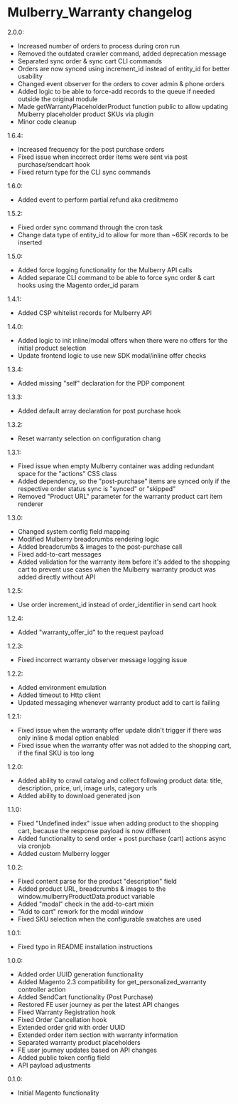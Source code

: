 Mulberry_Warranty changelog
========================

2.0.0:
- Increased number of orders to process during cron run
-  Removed the outdated crawler command, added deprecation message
- Separated   sync order & sync cart CLI commands
- Orders are now synced using increment_id instead of entity_id  for better usability
- Changed event observer for the orders to cover admin & phone orders
- Added logic to be able  to force-add  records to the queue if needed outside the original module
- Made  getWarrantyPlaceholderProduct function public to allow updating  Mulberry placeholder product SKUs  via plugin
- Minor code cleanup

1.6.4:
- Increased frequency for the post purchase orders
- Fixed issue when incorrect order items were sent via post purchase/sendcart hook
- Fixed return type for the CLI sync commands

1.6.0:
- Added event to perform partial refund aka creditmemo

1.5.2:
- Fixed order sync command through the cron task
- Change data type of entity_id to allow for more than ~65K records to be inserted

1.5.0:
- Added force logging functionality for the Mulberry API calls
- Added separate CLI command to be able to force sync order & cart hooks using the Magento order_id param

1.4.1:
- Added CSP whitelist records for Mulberry API

1.4.0:
- Added logic to init inline/modal offers when there were no offers for the initial product selection
- Update frontend logic to use new SDK modal/inline offer checks

1.3.4:
- Added missing "self" declaration for the PDP component

1.3.3:
- Added default array declaration for post purchase hook

1.3.2:
- Reset warranty selection on configuration chang

1.3.1:
- Fixed issue when empty Mulberry container was adding redundant space for the "actions" CSS class
- Added dependency, so the "post-purchase" items are synced only if the respective order status sync is "synced" or "skipped"
- Removed "Product URL" parameter for the warranty product cart item renderer

1.3.0:
- Changed system config field mapping
- Modified Mulberry breadcrumbs rendering logic
- Added breadcrumbs & images to the post-purchase call
- Fixed add-to-cart messages
- Added validation for the warranty item before it's added to the shopping cart to prevent use cases when the Mulberry warranty product was added directly without API

1.2.5:
- Use order increment_id instead of order_identifier in send cart hook

1.2.4:
- Added "warranty_offer_id" to the request payload

1.2.3:
- Fixed incorrect warranty observer message logging issue

1.2.2:
- Added environment emulation
- Added timeout to Http client
- Updated messaging whenever warranty product add to cart is failing

1.2.1:
- Fixed issue when the warranty offer update didn't trigger if there was only inline & modal option enabled
- Fixed issue when the warranty offer was not added to the shopping cart, if the final SKU is too long

1.2.0:
- Added ability to crawl catalog and collect following product data: title, description, price, url, image urls, category urls
- Added ability to download generated json

1.1.0:
- Fixed "Undefined index" issue when adding product to the shopping cart, because the response payload is now different
- Added functionality to send order + post purchase (cart) actions async via cronjob
- Added custom Mulberry logger

1.0.2:
- Fixed content parse for the product "description" field
- Added product URL, breadcrumbs & images to the window.mulberryProductData.product variable
- Added "modal" check in the add-to-cart mixin
- "Add to cart" rework for the modal window
- Fixed SKU selection when the configurable swatches are used

1.0.1:
- Fixed typo in README installation instructions

1.0.0:
- Added order UUID generation functionality
- Added Magento 2.3 compatibility for get_personalized_warranty controller action
- Added SendCart functionality (Post Purchase)
- Restored FE user journey as per the latest API changes
- Fixed Warranty Registration hook
- Fixed Order Cancellation hook
- Extended order grid with order UUID
- Extended order item section with warranty information
- Separated warranty product placeholders
- FE user journey updates based on API changes
- Added public token config field
- API payload adjustments

0.1.0:
- Initial Magento functionality
